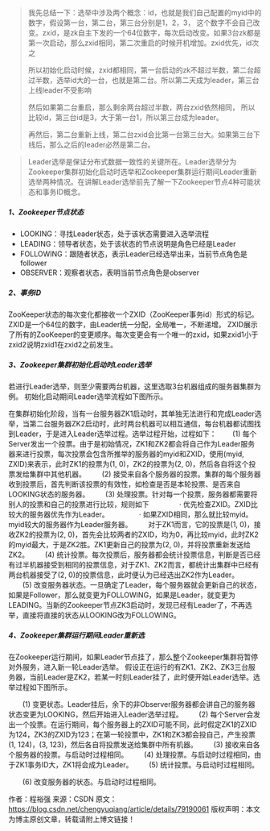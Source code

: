 > 我先总结一下：选举中涉及两个概念：id，也就是我们自己配置的myid中的数字，假设第一台，第二台，第三台分别是1，2，3， 这个数字不会自己改变。zxid，是zk自主下发的一个64位数字，每次启动改变。如果3台zk都是第一次启动，那么zxid相同，第二次重启的时候开机增加。zxid优先，id次之
>
> 所以初始化启动时候，zxid都相同，第一台启动的zk不超过半数，第二台超过半数，选举id大的一台，也就是第二台。所以第二天成为leader，第三台上线leader不受影响
>
> 然后如果第二台重启，那么剩余两台超过半数，两台zxid依然相同， 所以比较id，第三台id是3，大于第一台1，所以第三台成为leader。
>
> 再然后，第二台重新上线，第二台zxid会比第一台第三台大。如果第三台下线后，那么之后的leader必然是第二台。



> Leader选举是保证分布式数据一致性的关键所在。Leader选举分为Zookeeper集群初始化启动时选举和Zookeeper集群运行期间Leader重新选举两种情况。在讲解Leader选举前先了解一下Zookeeper节点4种可能状态和事务ID概念。

##### 1、Zookeeper节点状态

* LOOKING：寻找Leader状态，处于该状态需要进入选举流程
* LEADING：领导者状态，处于该状态的节点说明是角色已经是Leader
* FOLLOWING：跟随者状态，表示Leader已经选举出来，当前节点角色是follower
* OBSERVER：观察者状态，表明当前节点角色是observer

##### 2、事务ID

ZooKeeper状态的每次变化都接收一个ZXID（ZooKeeper事务id）形式的标记。ZXID是一个64位的数字，由Leader统一分配，全局唯一，不断递增。 
ZXID展示了所有的ZooKeeper的变更顺序。每次变更会有一个唯一的zxid，如果zxid1小于zxid2说明zxid1在zxid2之前发生。

##### 3、Zookeeper集群初始化启动时Leader选举

若进行Leader选举，则至少需要两台机器，这里选取3台机器组成的服务器集群为例。 
初始化启动期间Leader选举流程如下图所示。 

在集群初始化阶段，当有一台服务器ZK1启动时，其单独无法进行和完成Leader选举，当第二台服务器ZK2启动时，此时两台机器可以相互通信，每台机器都试图找到Leader，于是进入Leader选举过程。选举过程开始，过程如下： 
　　(1) 每个Server发出一个投票。由于是初始情况，ZK1和ZK2都会将自己作为Leader服务器来进行投票，每次投票会包含所推举的服务器的myid和ZXID，使用(myid, ZXID)来表示，此时ZK1的投票为(1, 0)，ZK2的投票为(2, 0)，然后各自将这个投票发给集群中其他机器。 
　　(2) 接受来自各个服务器的投票。集群的每个服务器收到投票后，首先判断该投票的有效性，如检查是否是本轮投票、是否来自LOOKING状态的服务器。 
　　(3) 处理投票。针对每一个投票，服务器都需要将别人的投票和自己的投票进行比较，规则如下 
　　　　· 优先检查ZXID。ZXID比较大的服务器优先作为Leader。 
　　　　· 如果ZXID相同，那么就比较myid。myid较大的服务器作为Leader服务器。 
　　对于ZK1而言，它的投票是(1, 0)，接收ZK2的投票为(2, 0)，首先会比较两者的ZXID，均为0，再比较myid，此时ZK2的myid最大，于是ZK2胜。ZK1更新自己的投票为(2, 0)，并将投票重新发送给ZK2。 
　　(4) 统计投票。每次投票后，服务器都会统计投票信息，判断是否已经有过半机器接受到相同的投票信息，对于ZK1、ZK2而言，都统计出集群中已经有两台机器接受了(2, 0)的投票信息，此时便认为已经选出ZK2作为Leader。 
　　(5) 改变服务器状态。一旦确定了Leader，每个服务器就会更新自己的状态，如果是Follower，那么就变更为FOLLOWING，如果是Leader，就变更为LEADING。当新的Zookeeper节点ZK3启动时，发现已经有Leader了，不再选举，直接将直接的状态从LOOKING改为FOLLOWING。

##### 4、Zookeeper集群运行期间Leader重新选

在Zookeeper运行期间，如果Leader节点挂了，那么整个Zookeeper集群将暂停对外服务，进入新一轮Leader选举。 
假设正在运行的有ZK1、ZK2、ZK3三台服务器，当前Leader是ZK2，若某一时刻Leader挂了，此时便开始Leader选举。选举过程如下图所示。 


　　(1) 变更状态。Leader挂后，余下的非Observer服务器都会讲自己的服务器状态变更为LOOKING，然后开始进入Leader选举过程。 
　　(2) 每个Server会发出一个投票。在运行期间，每个服务器上的ZXID可能不同，此时假定ZK1的ZXID为124，ZK3的ZXID为123；在第一轮投票中，ZK1和ZK3都会投自己，产生投票(1, 124)，(3, 123)，然后各自将投票发送给集群中所有机器。 
　　(3) 接收来自各个服务器的投票。与启动时过程相同。 
　　(4) 处理投票。与启动时过程相同，由于ZK1事务ID大，ZK1将会成为Leader。 
　　(5) 统计投票。与启动时过程相同。 

　　(6) 改变服务器的状态。与启动时过程相同。



作者：程裕强 
来源：CSDN 
原文：https://blog.csdn.net/chengyuqiang/article/details/79190061 
版权声明：本文为博主原创文章，转载请附上博文链接！